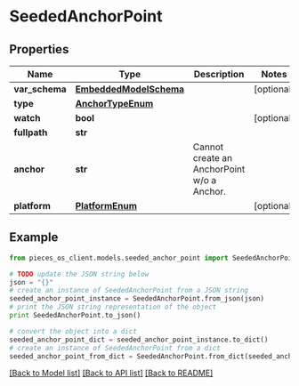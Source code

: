 # SeededAnchorPoint


## Properties
Name | Type | Description | Notes
------------ | ------------- | ------------- | -------------
**var_schema** | [**EmbeddedModelSchema**](EmbeddedModelSchema.md) |  | [optional] 
**type** | [**AnchorTypeEnum**](AnchorTypeEnum.md) |  | 
**watch** | **bool** |  | [optional] 
**fullpath** | **str** |  | 
**anchor** | **str** | Cannot create an AnchorPoint w/o a Anchor. | 
**platform** | [**PlatformEnum**](PlatformEnum.md) |  | [optional] 

## Example

```python
from pieces_os_client.models.seeded_anchor_point import SeededAnchorPoint

# TODO update the JSON string below
json = "{}"
# create an instance of SeededAnchorPoint from a JSON string
seeded_anchor_point_instance = SeededAnchorPoint.from_json(json)
# print the JSON string representation of the object
print SeededAnchorPoint.to_json()

# convert the object into a dict
seeded_anchor_point_dict = seeded_anchor_point_instance.to_dict()
# create an instance of SeededAnchorPoint from a dict
seeded_anchor_point_from_dict = SeededAnchorPoint.from_dict(seeded_anchor_point_dict)
```
[[Back to Model list]](../README.md#documentation-for-models) [[Back to API list]](../README.md#documentation-for-api-endpoints) [[Back to README]](../README.md)


